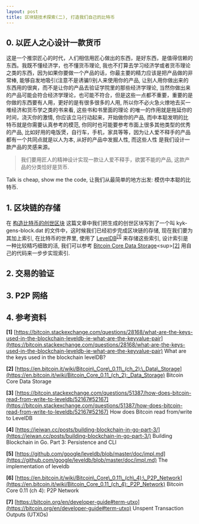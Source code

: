 ```yaml
---
layout: post
title: 区块链技术探索(二), 打造我们自己的比特币
---
```


## 0. 以匠人之心设计一款货币

这是一个推崇匠心的时代，人们相信用匠心做出的东西，是好东西，是值得信赖的东西。我既不懂经济学，也不懂货币理论, 我也不打算去学习经济学或者货币理论之类的东西，因为如果你要做一个产品的话，你最主要的精力应该是把产品做的非常棒, 能够自发地吸引(注意不是诱骗!)别人来使用你的产品, 
让别人用你做出来的东西用的很爽，而不是让你的产品去验证学院里的那些经济学理论, 当然你做出来的产品可能会符合经济学理论，也可能不符合，但是这些一点都不重要，重要的是你做的东西要有人用，更好的是有很多很多的人用, 所以你不必火急火燎地去买一堆经济和货币学之类的书来看, 这些书和书里面的理论
的唯一的作用就是拖延你的时间，浇灭你的激情, 你应该立马行动起来，开始做你的产品, 而中本聪发明的比特币就是你需要认真参考的模范, 你同时也可能要参考市面上很多其他类型的优秀的产品, 比如好用的电饭煲，自行车，手机，家具等等，因为让人爱不释手的产品都有一个共同点就是以人为本, 从好的产品中发掘人性, 而这些人性
是我们设计一款产品的灵感来源。

> 我们要用匠人的精神设计实现一款让人爱不释手，欲罢不能的产品, 这款产品的分类恰好是货币.

Talk is cheap, show me the code, 让我们从最简单的地方出发: 模仿中本聪的比特币.

## 1. 区块链的存储

在 [构造比特币的创世区块](/2017/05/11/7daystalk.html) 这篇文章中我们把生成的创世区块写到了一个叫 kyk-gens-block.dat 的文件中，这时候我们已经初步完成区块链的存储, 现在我们要为其加上索引, 在比特币的世界里, 使用了 [LevelDB](https://github.com/google/leveldb)<sup>[[1]](#ref-1)</sup> 来存储这些索引, 设计索引是一种比较精巧细致的活, 我们可以参考 [Bitcoin Core Data Storage](https://en.bitcoin.it/wiki/Bitcoin_Core_0.11_(ch_2):_Data_Storage)<sup>[[2]](#ref-2)</sup> 用自己的代码来一步步实现索引.

## 2. 交易的验证

## 3. P2P 网络

## 4. 参考资料

<b id="ref-1">[1]</b> [https://bitcoin.stackexchange.com/questions/28168/what-are-the-keys-used-in-the-blockchain-leveldb-ie-what-are-the-keyvalue-pair](https://bitcoin.stackexchange.com/questions/28168/what-are-the-keys-used-in-the-blockchain-leveldb-ie-what-are-the-keyvalue-pair) What are the keys used in the blockchain levelDB?

<b id="ref-2">[2]</b> [https://en.bitcoin.it/wiki/Bitcoin\_Core\_0.11\_(ch_2):\_Data\_Storage](https://en.bitcoin.it/wiki/Bitcoin_Core_0.11_(ch_2):_Data_Storage) Bitcoin Core Data Storage

<b id="ref-3">[3]</b> [https://bitcoin.stackexchange.com/questions/51387/how-does-bitcoin-read-from-write-to-leveldb/52167#52167](https://bitcoin.stackexchange.com/questions/51387/how-does-bitcoin-read-from-write-to-leveldb/52167#52167) How does Bitcoin read from/write to LevelDB

<b id="ref-4">[4]</b> [https://jeiwan.cc/posts/building-blockchain-in-go-part-3/](https://jeiwan.cc/posts/building-blockchain-in-go-part-3/) Building Blockchain in Go. Part 3: Persistence and CLI

<b id="ref-5">[5]</b> [https://github.com/google/leveldb/blob/master/doc/impl.md](https://github.com/google/leveldb/blob/master/doc/impl.md) The implementation of leveldb

<b id="ref-6">[6]</b> [https://en.bitcoin.it/wiki/Bitcoin\_Core\_0.11\_(ch\_4):\_P2P_Network](https://en.bitcoin.it/wiki/Bitcoin_Core_0.11_(ch_4):_P2P_Network) Bitcoin Core 0.11 (ch 4): P2P Network

<b id="ref-7">[7]</b> [https://bitcoin.org/en/developer-guide#term-utxo](https://bitcoin.org/en/developer-guide#term-utxo) Unspent Transaction Outputs (UTXOs)



